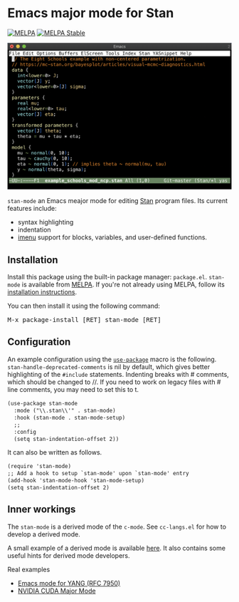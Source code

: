 # Emacs major mode for Stan

[![MELPA](https://melpa.org/packages/stan-mode-badge.svg)](https://melpa.org/#/stan-mode)
[![MELPA Stable](https://stable.melpa.org/packages/stan-mode-badge.svg)](https://stable.melpa.org/#/stan-mode)

![Example](../example.png)

`stan-mode` an Emacs meajor mode for editing [Stan](https://mc-stan.org) program files. Its current features include:
  - syntax highlighting
  - indentation
  - [imenu](https://www.emacswiki.org/emacs/ImenuMode) support for blocks, variables, and user-defined functions.


## Installation
Install this package using the built-in package manager: `package.el`. `stan-mode` is available from [MELPA](https://melpa.org). If you're not already using MELPA, follow its [installation instructions](https://melpa.org/#/getting-started).

You can then install it using the following command:

<kbd>M-x package-install [RET] stan-mode [RET]</kbd>


## Configuration
An example configuration using the [`use-package`](https://github.com/jwiegley/use-package) macro is the following. `stan-handle-deprecated-comments` is nil by default, which gives better highlighting of the `#include` statements. Indenting breaks with # comments, which should be changed to //. If you need to work on legacy files with # line comments, you may need to set this to t.

```{lisp}
(use-package stan-mode
  :mode ("\\.stan\\'" . stan-mode)
  :hook (stan-mode . stan-mode-setup)
  ;;
  :config
  (setq stan-indentation-offset 2))
```

It can also be written as follows.

```{lisp}
(require 'stan-mode)
;; Add a hook to setup `stan-mode' upon `stan-mode' entry
(add-hook 'stan-mode-hook 'stan-mode-setup)
(setq stan-indentation-offset 2)
```

## Inner workings
The `stan-mode` is a derived mode of the `c-mode`. See `cc-langs.el` for how to develop a derived mode.

A small example of a derived mode is available [here](http://cc-mode.sourceforge.net/derived-mode-ex.el). It also contains some useful hints for derived mode developers.

Real examples
- [Emacs mode for YANG (RFC 7950)](https://github.com/mbj4668/yang-mode/blob/master/yang-mode.el)
- [NVIDIA CUDA Major Mode](../example.png)
